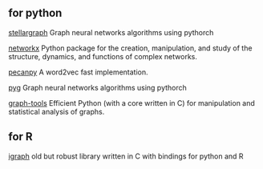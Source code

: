 ## for python
[stellargraph](https://stellargraph.readthedocs.io/en/stable/) Graph neural networks algorithms using pythorch

[networkx](https://networkx.org/) Python package for the creation, manipulation, and study of the structure, dynamics, and functions of complex networks.

[pecanpy](https://github.com/krishnanlab/PecanPy) A word2vec fast implementation.

[pyg](https://www.pyg.org/) Graph neural networks algorithms using pythorch

[graph-tools](https://graph-tool.skewed.de/)  Efficient Python (with a core written in C) for manipulation and statistical analysis of graphs. 

## for R
[igraph](https://igraph.org) old but robust library written in C with bindings for python and R
